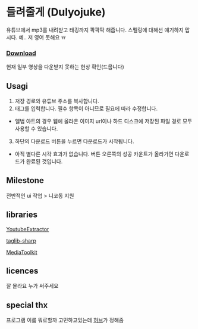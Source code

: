 # 들려줄게 (Dulyojuke)

유튜브에서 mp3를 내려받고 태깅까지 팍팍팍 해줍니다. 스펠링에 대해선 얘기하지 맙시다. 예.. 저 영어 못해요 ㅠ

### [Download](https://github.com/Usagination/Dulyojuke/files/742861/Release.zip)

현재 일부 영상을 다운받지 못하는 현상 확인(드뭅니다) 

## Usagi

1. 저장 경로와 유튜브 주소를 복사합니다.
2. 태그를 입력합니다. 필수 항목이 아니므로 필요에 따라 수정합니다.
 - 앨범 아트의 경우 웹에 올라온 이미지 url이나 하드 디스크에 저장된 파일 경로 모두 사용할 수 있습니다.
3. 하단의 다운로드 버튼을 누르면 다운로드가 시작됩니다.
 - 아직 별다른 시각 효과가 없습니다. 버튼 오른쪽의 성공 카운트가 올라가면 다운로드가 완료된 것입니다.
 
## Milestone

전반적인 ui 작업 > 니코동 지원

## libraries

[YoutubeExtractor](https://github.com/flagbug/YoutubeExtractor)

[taglib-sharp](https://github.com/mono/taglib-sharp)

[MediaToolkit](https://github.com/AydinAdn/MediaToolkit)


## licences

잘 몰라요 누가 써주세요


## special thx

프로그램 이름 뭐로할까 고민하고있는데 [허브](https://twitter.com/hub1257)가 정해줌
